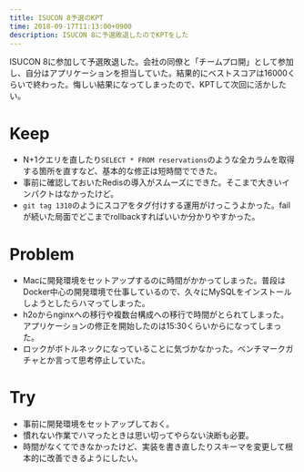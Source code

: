 ```yaml
---
title: ISUCON 8予選のKPT
time: 2018-09-17T11:13:00+0900
description: ISUCON 8に予選敗退したのでKPTをした
---
```


ISUCON 8に参加して予選敗退した。会社の同僚と「チームプロ開」として参加し、自分はアプリケーションを担当していた。結果的にベストスコアは16000くらいで終わった。悔しい結果になってしまったので、KPTして次回に活かしたい。

# Keep
* N+1クエリを直したり`SELECT * FROM reservations`のような全カラムを取得する箇所を直すなど、基本的な修正は短時間でできた。
* 事前に確認しておいたRedisの導入がスムーズにできた。そこまで大きいインパクトはなかったけど。
* `git tag 1310`のようにスコアをタグ付けする運用がけっこうよかった。failが続いた局面でどこまでrollbackすればいいか分かりやすかった。

# Problem
* Macに開発環境をセットアップするのに時間がかかってしまった。普段はDocker中心の開発環境で仕事しているので、久々にMySQLをインストールしようとしたらハマってしまった。
* h2oからnginxへの移行や複数台構成への移行で時間がとられてしまった。アプリケーションの修正を開始したのは15:30くらいからになってしまった。
* ロックがボトルネックになっていることに気づかなかった。ベンチマークガチャとか言って思考停止していた。

# Try
* 事前に開発環境をセットアップしておく。
* 慣れない作業でハマったときは思い切ってやらない決断も必要。
* 時間がなくてできなかったけど、実装を書き直したりスキーマを変更して根本的に改善できるようにしたい。
